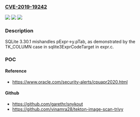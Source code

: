 ### [CVE-2019-19242](https://cve.mitre.org/cgi-bin/cvename.cgi?name=CVE-2019-19242)
![](https://img.shields.io/static/v1?label=Product&message=n%2Fa&color=blue)
![](https://img.shields.io/static/v1?label=Version&message=n%2Fa&color=blue)
![](https://img.shields.io/static/v1?label=Vulnerability&message=n%2Fa&color=brighgreen)

### Description

SQLite 3.30.1 mishandles pExpr->y.pTab, as demonstrated by the TK_COLUMN case in sqlite3ExprCodeTarget in expr.c.

### POC

#### Reference
- https://www.oracle.com/security-alerts/cpuapr2020.html

#### Github
- https://github.com/garethr/snykout
- https://github.com/vinamra28/tekton-image-scan-trivy

